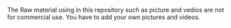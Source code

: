 The Raw material using in this repository such as picture and vedios are not for commercial use. You have to add your own pictures and videos. 
